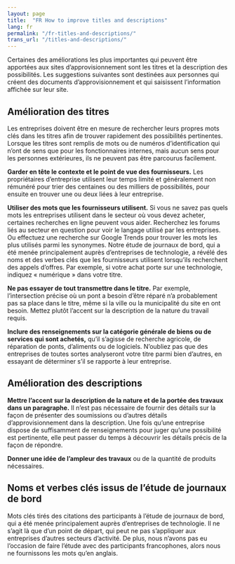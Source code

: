 ```yaml
---
layout: page
title:  "FR How to improve titles and descriptions"
lang: fr
permalink: "/fr-titles-and-descriptions/"
trans_url: "/titles-and-descriptions/"
---
```


Certaines des améliorations les plus importantes qui peuvent être apportées aux sites d’approvisionnement sont les titres et la description des possibilités. Les suggestions suivantes sont destinées aux personnes qui créent des documents d’approvisionnement et qui saisissent l’information affichée sur leur site.
## Amélioration des titres 
Les entreprises doivent être en mesure de rechercher leurs propres mots clés dans les titres afin de trouver rapidement des possibilités pertinentes. Lorsque les titres sont remplis de mots ou de numéros d’identification qui n’ont de sens que pour les fonctionnaires internes, mais aucun sens pour les personnes extérieures, ils ne peuvent pas être parcourus facilement.

**Garder en tête le contexte et le point de vue des fournisseurs.** Les propriétaires d’entreprise utilisent leur temps limité et généralement non rémunéré pour trier des centaines ou des milliers de possibilités, pour ensuite en trouver une ou deux liées à leur entreprise.

**Utiliser des mots que les fournisseurs utilisent.** Si vous ne savez pas quels mots les entreprises utilisent dans le secteur où vous devez acheter, certaines recherches en ligne peuvent vous aider. Recherchez les forums liés au secteur en question pour voir le langage utilisé par les entreprises. Ou effectuez une recherche sur Google Trends pour trouver les mots les plus utilisés parmi les synonymes. Notre étude de journaux de bord, qui a été menée principalement auprès d’entreprises de technologie, a révélé des noms et des verbes clés que les fournisseurs utilisent lorsqu’ils recherchent des appels d’offres. Par exemple, si votre achat porte sur une technologie, indiquez « numérique » dans votre titre.

**Ne pas essayer de tout transmettre dans le titre.** Par exemple, l’intersection précise où un pont a besoin d’être réparé n’a probablement pas sa place dans le titre, même si la ville ou la municipalité du site en ont besoin. Mettez plutôt l’accent sur la description de la nature du travail requis.

**Inclure des renseignements sur la catégorie générale de biens ou de services qui sont achetés,** qu’il s’agisse de recherche agricole, de réparation de ponts, d’aliments ou de logiciels. N’oubliez pas que des entreprises de toutes sortes analyseront votre titre parmi bien d’autres, en essayant de déterminer s’il se rapporte à leur entreprise.
## Amélioration des descriptions
**Mettre l’accent sur la description de la nature et de la portée des travaux dans un paragraphe.** Il n’est pas nécessaire de fournir des détails sur la façon de présenter des soumissions ou d’autres détails d’approvisionnement dans la description. Une fois qu’une entreprise dispose de suffisamment de renseignements pour juger qu’une possibilité est pertinente, elle peut passer du temps à découvrir les détails précis de la façon de répondre. 

**Donner une idée de l’ampleur des travaux** ou de la quantité de produits nécessaires.
## Noms et verbes clés issus de l’étude de journaux de bord
Mots clés tirés des citations des participants à l’étude de journaux de bord, qui a été menée principalement auprès d’entreprises de technologie. Il ne s’agit là que d’un point de départ, qui peut ne pas s’appliquer aux entreprises d’autres secteurs d’activité. De plus, nous n’avons pas eu l’occasion de faire l’étude avec des participants francophones, alors nous ne fournissons les mots qu’en anglais.
